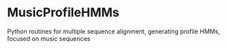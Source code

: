 # MusicProfileHMMs
Python routines for multiple sequence alignment, generating profile HMMs, focused on music sequences
